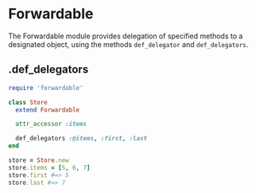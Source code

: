 # Forwardable

The Forwardable module provides delegation of specified methods to a designated object, 
using the methods `def_delegator` and `def_delegators`.

## .def_delegators

```ruby
require 'forwardable'

class Store
  extend Forwardable

  attr_accessor :items

  def_delegators :@items, :first, :last
end

store = Store.new
store.items = [5, 6, 7]
store.first #=> 5
store.last #=> 7
```
